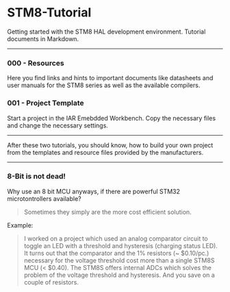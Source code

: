 # STM8-Tutorial
Getting started with the STM8 HAL development environment. Tutorial documents in Markdown. 

---

### 000 - Resources

Here you find links and hints to important documents like datasheets and user manuals for the STM8 series as well as the available compilers.


### 001 - Project Template

Start a project in the IAR Emebdded Workbench. Copy the necessary files and change the necessary settings.

---

After these two tutorials, you should know, how to build your own project from the templates and resource files provided by the manufacturers.

---

### 8-Bit is not dead!

Why use an 8 bit MCU anyways, if there are powerful STM32 microtontrollers available?

> Sometimes they simply are the more cost efficient solution.

Example:

> I worked on a project which used an analog comparator circuit to toggle an LED with a threshold and hysteresis (charging status LED).
> It turns out that the comparator and the 1% resistors (~ $0.10/pc.) necessary for the voltage threshold cost more than a single STM8S MCU (< $0.40).
> The STM8S offers internal ADCs which solves the problem of the voltage threshold and hysteresis. And you save on a couple of resistors.











